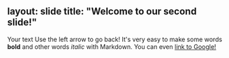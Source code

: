 layout: slide
title: "Welcome to our second slide!"
---
Your text
Use the left arrow to go back!
It's very easy to make some words **bold** and other words *italic* with Markdown. You can even [link to Google!](http://google.com)
